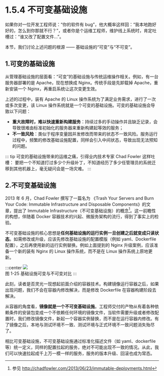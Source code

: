 # 1.5.4 不可变基础设施

如果你对一位开发工程师说：“你的软件有 bug”，他大概率这样回：“我本地跑好好的，怎么到你那就不行？”，或者你是个运维工程师，维护线上系统时，肯定吐槽过：“谁又改了配置文件...”。

本节，我们讨论上述问题的根源 —— 基础设施的“可变”与“不可变”。

## 1.可变的基础设施

从管理基础设施的层面看：“可变”的基础设施与传统运维操作相关。例如，有一台服务器部署的是 Apache，现在想换成 Nginx。传统手段是先卸载掉 Apache，重新安装一个 Nginx，再重启系统让这次变更生效。

上述的过程中，装有 Apache 的 Linux 操作系统为了满足业务需求，进行了一次或多次变更，该 Linux 操作系统就是一个可变的基础设施。可变的基础设施会导致以下问题：

- **重大故障时，难以快速重新构建服务**：持续过多的手动操作并且缺乏记录，会导致很难由标准初始化的服务器来重新构建起等效的服务；
- **不一致风险**：类似于程序变量因并发修改而带来的状态不一致风险。服务运行过程中，频繁的修改基础设施配置，同样会引入中间状态，导致出现无法预知的问题。

::: tip 可变的基础设施带来的运维之痛，引得业内技术专家 Chad Fowler 这样吐槽：
要把一个不知道打过多少个升级补丁，不知道经历了多少任管理员的系统迁移到其他机器上，毫无疑问会是一场灾难。
:::

## 2.不可变基础设施

2013 年 6 月，Chad Fowler 撰写了一篇名为 《Trash Your Servers and Burn Your Code: Immutable Infrastructure and Disposable Components》的文章，提出了 Immutable Infrastructure（不可变基础设施）的概念[^1]。这一前瞻性的构想，伴随着 Docker 容器技术的兴起、微服务架构的流行，得到了事实上的检验。

不可变基础设施的核心思想是**任何基础设施的运行实例一旦创建之后就变成只读状态**。如需修改或升级，应该先修改基础设施的配置模版（例如 yaml、Dockerfile 配置），之后再使用新的运行实例替换。例如上面提到的 Nginx 升级案例，应该准备一个新的装有 Nginx 的 Linux 操作系统，而不是在 Linux 操作系统上原地更新。

:::center
  ![](../assets/Immutable.png)<br/>
  图 1-25 基础设施可变与不可变对比
:::

此刻，读者是否灵光一现想起前面介绍的容器技术。构建镜像运行容器之后，如果出现问题，我们不会在容器内修改解决，而是修改 Dockerfile 在容器构建阶段去解决。

从容器的角度看，**镜像就是一个不可变基础设施**。工程师交付的产物从有着各种依赖条件的安装包变成一个不依赖任何环境的镜像文件，当软件需要升级或者修改配置时，我们修改镜像文件，新起一个容器实例替换，而不是在运行容器内修改。有了镜像之后，本地与测试环境不一致、测试环境与正式环境不一致问题消失殆尽了。

相比可变基础设施，不可变基础设施通过标准化描述文件（如 yaml、dockerfile 等）统一定义，同样的配置拉起的服务，绝对不可能出现不一致的情况。从此，我们可以快速拉起成千上万一模一样的服务，服务的版本升级、回滚也成为常态。


[^1]: 参见 http://chadfowler.com/2013/06/23/immutable-deployments.html